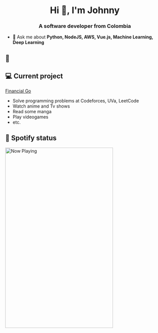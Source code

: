 <h1 align="center">Hi 👋, I'm Johnny</h1>
<h3 align="center">A software developer from Colombia</h3>

- 💬 Ask me about **Python, NodeJS, AWS, Vue.js, Machine Learning, Deep Learning**

## 📅


## 💻 Current project
[Financial Go](https://github.com/Jvillegasd/FinancialGo)
- Solve programming problems at Codeforces, UVa, LeetCode
- Watch anime and Tv shows
- Read some manga
- Play videogames
- etc.

## 🎵 Spotify status

<a href="https://jvillegasd-spotify.vercel.app/api/song/?opened">
  <img src="https://jvillegasd-spotify.vercel.app/api/song" width="341" height="571" alt="Now Playing">
</a>

<!-- <div id = "some_issues">
  <p>It is a little list of problems you can face while implementing this kind of stuff</p>
  <ul id = "problem_list">
    <li>
      Github tend to cache anonymized URL, so you should visit this link if you have problem with image cache.
      https://docs.github.com/es/github/authenticating-to-github/about-anonymized-image-urls
    </li>
    <li>
      When you wrap your HTML in SVG/foreignObject maybe nothing show up. You can solve this issue visiting this link.
      https://stackoverflow.com/questions/13848039/svg-foreignobject-contents-do-not-display-unless-plain-text
    </li>
  </ul>
</div> -->
